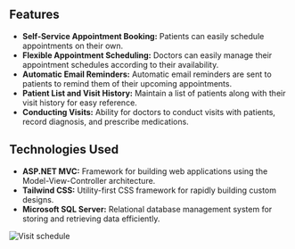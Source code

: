 ## Features

- **Self-Service Appointment Booking:** Patients can easily schedule appointments on their own.
- **Flexible Appointment Scheduling:** Doctors can easily manage their appointment schedules according to their availability.
- **Automatic Email Reminders:** Automatic email reminders are sent to patients to remind them of their upcoming appointments.
- **Patient List and Visit History:** Maintain a list of patients along with their visit history for easy reference.
- **Conducting Visits:** Ability for doctors to conduct visits with patients, record diagnosis, and prescribe medications.

## Technologies Used

- **ASP.NET MVC:** Framework for building web applications using the Model-View-Controller architecture.
- **Tailwind CSS:** Utility-first CSS framework for rapidly building custom designs.
- **Microsoft SQL Server:** Relational database management system for storing and retrieving data efficiently.

![Visit schedule](https://i.imgur.com/v0atl9x.png)
